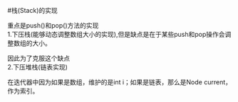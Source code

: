 #栈(Stack)的实现  

重点是push()和pop()方法的实现  
1.下压栈(能够动态调整数组大小的实现),但是缺点是在于某些push和pop操作会调整数组的大小。  


因此为了克服这个缺点  
2.下压堆栈(链表实现)  


在迭代器中因为如果是数组，维护的是int i；如果是链表，那么是Node current，作为索引。
